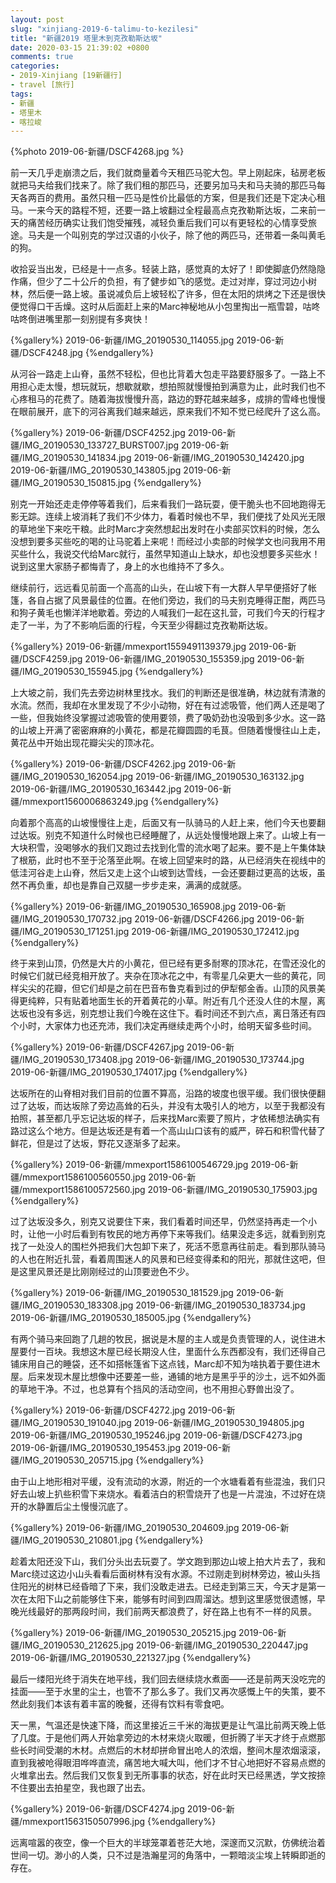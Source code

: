 ```yaml
---
layout: post
slug: "xinjiang-2019-6-talimu-to-kezilesi"
title: "新疆2019 塔里木到克孜勒斯达坂"
date: 2020-03-15 21:39:02 +0800
comments: true
categories:
- 2019-Xinjiang [19新疆行]
- travel [旅行]
tags:
- 新疆
- 塔里木
- 喀拉峻
---
```


{%photo 2019-06-新疆/DSCF4268.jpg %}

前一天几乎走崩溃之后，我们就商量着今天租匹马驼大包。早上刚起床，毡房老板就把马夫给我们找来了。除了我们租的那匹马，还要另加马夫和马夫骑的那匹马每天各两百的费用。虽然只租一匹马是性价比最低的方案，但是我们还是下定决心租马。一来今天的路程不短，还要一路上坡翻过全程最高点克孜勒斯达坂，二来前一天的痛苦经历确实让我们饱受摧残，减轻负重后我们可以有更轻松的心情享受旅途。马夫是一个叫别克的学过汉语的小伙子，除了他的两匹马，还带着一条叫黄毛的狗。

收拾妥当出发，已经是十一点多。轻装上路，感觉真的太好了！即使脚底仍然隐隐作痛，但少了二十公斤的负担，有了健步如飞的感觉。走过对岸，穿过河边小树林，然后便一路上坡。虽说减负后上坡轻松了许多，但在太阳的烘烤之下还是很快便觉得口干舌燥。这时从后面赶上来的Marc神秘地从小包里掏出一瓶雪碧，咕咚咕咚倒进嘴里那一刻别提有多爽快！

<!-- more -->

{%gallery%}
2019-06-新疆/IMG_20190530_114055.jpg
2019-06-新疆/DSCF4248.jpg
{%endgallery%}

从河谷一路走上山脊，虽然不轻松，但也比背着大包走平路要舒服多了。一路上不用担心走太慢，想玩就玩，想歇就歇，想拍照就慢慢拍到满意为止，此时我们也不心疼租马的花费了。随着海拔慢慢升高，路边的野花越来越多，成排的雪峰也慢慢在眼前展开，底下的河谷离我们越来越远，原来我们不知不觉已经爬升了这么高。

{%gallery%}
2019-06-新疆/DSCF4252.jpg
2019-06-新疆/IMG_20190530_133727_BURST007.jpg
2019-06-新疆/IMG_20190530_141834.jpg
2019-06-新疆/IMG_20190530_142420.jpg
2019-06-新疆/IMG_20190530_143805.jpg
2019-06-新疆/IMG_20190530_150815.jpg
{%endgallery%}

别克一开始还走走停停等着我们，后来看我们一路玩耍，便干脆头也不回地跑得无影无踪。连续上坡消耗了我们不少体力，看着时候也不早，我们便找了处风光无限的草地坐下来吃干粮。此时Marc才突然想起出发时在小卖部买饮料的时候，怎么没想到要多买些吃的喝的让马驼着上来呢！而经过小卖部的时候学文也问我用不用买些什么，我说交代给Marc就行，虽然早知道山上缺水，却也没想要多买些水！说到这里大家肠子都悔青了，身上的水也维持不了多久。

继续前行，远远看见前面一个高高的山头，在山坡下有一大群人早早便搭好了帐篷，各自占据了风景最佳的位置。在他们旁边，我们的马夫别克睡得正酣，两匹马和狗子黄毛也懒洋洋地歇着。旁边的人喊我们一起在这扎营，可我们今天的行程才走了一半，为了不影响后面的行程，今天至少得翻过克孜勒斯达坂。

{%gallery%}
2019-06-新疆/mmexport1559491139379.jpg
2019-06-新疆/DSCF4259.jpg
2019-06-新疆/IMG_20190530_155359.jpg
2019-06-新疆/IMG_20190530_155945.jpg
{%endgallery%}

上大坡之前，我们先去旁边树林里找水。我们的判断还是很准确，林边就有清澈的水流。然而，我却在水里发现了不少小动物，好在有过滤吸管，他们两人还是喝了一些，但我始终没掌握过滤吸管的使用要领，费了吸奶劲也没吸到多少水。这一路的山坡上开满了密密麻麻的小黄花，都是花瓣圆圆的毛茛。但随着慢慢往山上走，黄花丛中开始出现花瓣尖尖的顶冰花。

{%gallery%}
2019-06-新疆/DSCF4262.jpg
2019-06-新疆/IMG_20190530_162054.jpg
2019-06-新疆/IMG_20190530_163132.jpg
2019-06-新疆/IMG_20190530_163442.jpg
2019-06-新疆/mmexport1560006863249.jpg
{%endgallery%}

向着那个高高的山坡慢慢往上走，后面又有一队骑马的人赶上来，他们今天也要翻过达坂。别克不知道什么时候也已经睡醒了，从远处慢慢地跟上来了。山坡上有一大块积雪，没喝够水的我们又跑过去找到化雪的流水喝了起来。要不是上午集体缺了根筋，此时也不至于沦落至此啊。在坡上回望来时的路，从已经消失在视线中的低洼河谷走上山脊，然后又走上这个山坡到达雪线，一会还要翻过更高的达坂，虽然不再负重，却也是靠自己双腿一步步走来，满满的成就感。

{%gallery%}
2019-06-新疆/IMG_20190530_165908.jpg
2019-06-新疆/IMG_20190530_170732.jpg
2019-06-新疆/DSCF4266.jpg
2019-06-新疆/IMG_20190530_171251.jpg
2019-06-新疆/IMG_20190530_172412.jpg
{%endgallery%}

终于来到山顶，仍然是大片的小黄花，但已经有更多耐寒的顶冰花，在雪还没化的时候它们就已经竞相开放了。夹杂在顶冰花之中，有零星几朵更大一些的黄花，同样尖尖的花瓣，但它们却是之前在巴音布鲁克看到过的伊犁郁金香。山顶的风景美得更纯粹，只有贴着地面生长的开着黄花的小草。附近有几个还没人住的木屋，离达坂也没有多远，别克想让我们今晚在这住下。看时间还不到六点，离日落还有四个小时，大家体力也还充沛，我们决定再继续走两个小时，给明天留多些时间。

{%gallery%}
2019-06-新疆/DSCF4267.jpg
2019-06-新疆/IMG_20190530_173408.jpg
2019-06-新疆/IMG_20190530_173744.jpg
2019-06-新疆/IMG_20190530_174017.jpg
{%endgallery%}

达坂所在的山脊相对我们目前的位置不算高，沿路的坡度也很平缓。我们很快便翻过了达坂，而达坂除了旁边高耸的石头，并没有太吸引人的地方，以至于我都没有拍照，甚至都几乎忘记达坂的样子，后来找Marc索要了照片，才依稀想法确实有路过这么个地方。但是达坂还是有着一个高山山口该有的威严，碎石和积雪代替了鲜花，但是过了达坂，野花又逐渐多了起来。

{%gallery%}
2019-06-新疆/mmexport1586100546729.jpg
2019-06-新疆/mmexport1586100560550.jpg
2019-06-新疆/mmexport1586100572560.jpg
2019-06-新疆/IMG_20190530_175903.jpg
{%endgallery%}

过了达坂没多久，别克又说要住下来，我们看着时间还早，仍然坚持再走一个小时，让他一小时后看到有牧民的地方再停下来等我们。结果没走多远，就看到别克找了一处没人的围栏外把我们大包卸下来了，死活不愿意再往前走。看到那队骑马的人也在附近扎营，看着周围迷人的风景和已经变得柔和的阳光，那就住这吧，但是这里风景还是比刚刚经过的山顶要逊色不少。

{%gallery%}
2019-06-新疆/IMG_20190530_181529.jpg
2019-06-新疆/IMG_20190530_183308.jpg
2019-06-新疆/IMG_20190530_183734.jpg
2019-06-新疆/IMG_20190530_185005.jpg
{%endgallery%}

有两个骑马来回跑了几趟的牧民，据说是木屋的主人或是负责管理的人，说住进木屋要付一百块。我想这木屋已经长期没人住，里面什么东西都没有，我们还得自己铺床用自己的睡袋，还不如搭帐篷省下这点钱，Marc却不知为啥执着于要住进木屋。后来发现木屋比想像中还要差一些，通铺的地方是黑乎乎的沙土，远不如外面的草地干净。不过，也总算有个挡风的活动空间，也不用担心野兽出没了。

{%gallery%}
2019-06-新疆/DSCF4272.jpg
2019-06-新疆/IMG_20190530_191040.jpg
2019-06-新疆/IMG_20190530_194805.jpg
2019-06-新疆/IMG_20190530_195246.jpg
2019-06-新疆/DSCF4273.jpg
2019-06-新疆/IMG_20190530_195453.jpg
2019-06-新疆/IMG_20190530_205715.jpg
{%endgallery%}

由于山上地形相对平缓，没有流动的水源，附近的一个水塘看着有些混浊，我们只好去山坡上扒些积雪下来烧水。看着洁白的积雪烧开了也是一片混浊，不过好在烧开的水静置后尘土慢慢沉底了。

{%gallery%}
2019-06-新疆/IMG_20190530_204609.jpg
2019-06-新疆/IMG_20190530_210801.jpg
{%endgallery%}

趁着太阳还没下山，我们分头出去玩耍了。学文跑到那边山坡上拍大片去了，我和Marc绕过这边小山头看看后面树林有没有水源。不过刚走到树林旁边，被山头挡住阳光的树林已经昏暗了下来，我们没敢走进去。已经走到第三天，今天才是第一次在太阳下山之前能够住下来，能够有时间到四周溜达。想到这里感觉很遗憾，早晚光线最好的那两段时间，我们前两天都浪费了，好在路上也有不一样的风景。

{%gallery%}
2019-06-新疆/IMG_20190530_205215.jpg
2019-06-新疆/IMG_20190530_212625.jpg
2019-06-新疆/IMG_20190530_220447.jpg
2019-06-新疆/IMG_20190530_221327.jpg
{%endgallery%}

最后一缕阳光终于消失在地平线，我们回去继续烧水煮面——还是前两天没吃完的挂面——至于水里的尘土，也管不了那么多了。我们又再次感慨上午的失策，要不然此刻我们本该有着丰富的晚餐，还得有饮料有零食吧。

天一黑，气温还是快速下降，而这里接近三千米的海拔更是让气温比前两天晚上低了几度。于是他们两人开始拿旁边的木材来烧火取暖，但折腾了半天才终于点燃那些长时间受潮的木材。点燃后的木材却拼命冒出呛人的浓烟，整间木屋浓烟滚滚，直到我被呛得眼泪哗哗直流，痛苦地大喊大叫，他们才不甘心地把好不容易点燃的火堆拿出去。然后我们又恢复到无所事事的状态，好在此时天已经黑透，学文按捺不住要出去拍星空，我也跟了出去。

{%gallery%}
2019-06-新疆/DSCF4274.jpg
2019-06-新疆/mmexport1563150507996.jpg
{%endgallery%}

远离喧嚣的夜空，像一个巨大的半球笼罩着苍茫大地，深邃而又沉默，仿佛统治着世间一切。渺小的人类，只不过是浩瀚星河的角落中，一颗暗淡尘埃上转瞬即逝的存在。
